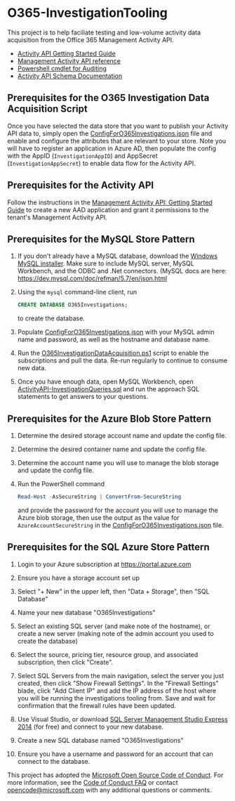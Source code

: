 # O365-InvestigationTooling

This project is to help faciliate testing and low-volume activity data acquisition from the Office 365 Management
Activity API.

* [Activity API Getting Started Guide][gettingstarted]
* [Management Activity API reference][apireference]
* [Powershell cmdlet for Auditing][psauditing]
* [Activity API Schema Documentation][apischemadocs]


## Prerequisites for the O365 Investigation Data Acquisition Script

Once you have selected the data store that you want to publish your Activity API data to, simply open the
[ConfigForO365Investigations.json](ConfigForO365Investigations.json) file and enable and configure the attributes that
are relevant to your store. Note you will have to register an application in Azure AD, then populate the config with the
AppID (`InvestigationAppID`) and AppSecret (`InvestigationAppSecret`) to enable data flow for the Activity API.


## Prerequisites for the Activity API
Follow the instructions in the [Management Activity API: Getting Started Guide][gettingstarted] to create a new AAD
application and grant it permissions to the tenant's Management Activity API.


## Prerequisites for the MySQL Store Pattern
1. If you don't already have a MySQL database, download the [Windows MySQL
   installer](http://dev.mysql.com/get/Downloads/MySQLInstaller/mysql-installer-community-5.7.8.0-rc.msi).  Make sure to
   include MySQL server, MySQL Workbench, and the ODBC and .Net connectors. (MySQL docs are here:
   https://dev.mysql.com/doc/refman/5.7/en/json.html

1. Using the `mysql` command-line client, run

    ```sql
    CREATE DATABASE O365Investigations;
    ```
    to create the database.
1. Populate [ConfigForO365Investigations.json](ConfigForO365Investigations.json) with your MySQL admin name and
   password, as well as the hostname and database name.

1. Run the [O365InvestigationDataAcquisition.ps1](O365InvestigationDataAcquisition.ps1) script to enable the
   subscriptions and pull the data. Re-run regularly to continue to consume new data.

1. Once you have enough data, open MySQL Workbench, open
   [ActivityAPI-InvestigationQueries.sql](ActivityAPI-InvestigationQueries.sql) and run the approach SQL statements to
   get answers to your questions.


## Prerequisites for the Azure Blob Store Pattern

1. Determine the desired storage account name and update the config file.

1. Determine the desired container name and update the config file.

1. Determine the account name you will use to manage the blob storage and update the config file.

1. Run the PowerShell command
    
    ```ps1
    Read-Host -AsSecureString | ConvertFrom-SecureString
    ```

    and provide the password for the account you will use to manage the Azure blob storage, then use the output as the
    value for `AzureAccountSecureString` in the [ConfigForO365Investigations.json](ConfigForO365Investigations.json)
    file.

## Prerequisites for the SQL Azure Store Pattern 

1. Login to your Azure subscription at https://portal.azure.com

1. Ensure you have a storage account set up

1. Select "+ New" in the upper left, then "Data + Storage", then "SQL Database"

1. Name your new database "O365Investigations"

1. Select an existing SQL server (and make note of the hostname), or create a new server (making note of the admin
   account you used to create the database)

1. Select the source, pricing tier, resource group, and associated subscription, then click "Create".

1. Select SQL Servers from the main navigation, select the server you just created, then click "Show Firewall Settings".
   In the "Firewall Settings" blade, click "Add Client IP" and add the IP address of the host where you will be running
   the investigations tooling from. Save and wait for confirmation that the firewall rules have been updated.

1. Use Visual Studio, or download [SQL Server Management Studio Express 2014][ssms] (for free) and connect to your new
   database.

1. Create a new SQL database named "O365Investigations"

1. Ensure you have a username and password for an account that can connect to the database.


[gettingstarted]: https://msdn.microsoft.com/EN-US/library/office/dn707383.aspx
[apireference]: https://msdn.microsoft.com/EN-US/library/office/mt227394.aspx
[psauditing]: https://technet.microsoft.com/library/mt238501(v=exchg.160).aspx
[apischemadocs]: https://msdn.microsoft.com/EN-US/library/office/mt607130.aspx
[ssms]: https://www.microsoft.com/en-us/download/details.aspx?id=42299


This project has adopted the [Microsoft Open Source Code of Conduct](https://opensource.microsoft.com/codeofconduct/). For more information, see the [Code of Conduct FAQ](https://opensource.microsoft.com/codeofconduct/faq/) or contact [opencode@microsoft.com](mailto:opencode@microsoft.com) with any additional questions or comments.
